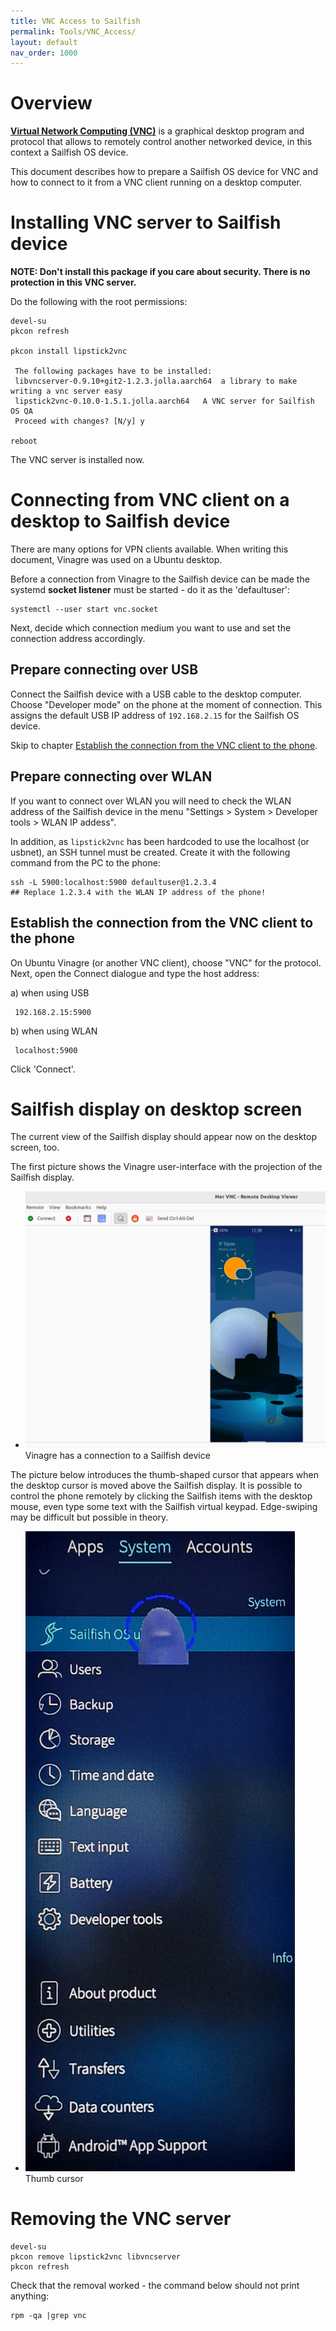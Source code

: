 ```yaml
---
title: VNC Access to Sailfish
permalink: Tools/VNC_Access/
layout: default
nav_order: 1000
---
```


# Overview

**[Virtual Network Computing (VNC)](https://en.wikipedia.org/wiki/Virtual_Network_Computing)** is a graphical desktop program and protocol that allows to remotely control another networked device, in this context a Sailfish OS device.

This document describes how to prepare a Sailfish OS device for VNC and how to connect to it from a VNC client running on a desktop computer.

# Installing VNC server to Sailfish device

**NOTE: Don't install this package if you care about security. There is no protection in this VNC server.**

Do the following with the root permissions:

 ```
devel-su
pkcon refresh

pkcon install lipstick2vnc

  The following packages have to be installed:
  libvncserver-0.9.10+git2-1.2.3.jolla.aarch64	a library to make writing a vnc server easy
  lipstick2vnc-0.10.0-1.5.1.jolla.aarch64	A VNC server for Sailfish OS QA
  Proceed with changes? [N/y] y

reboot
 ```
The VNC server is installed now. 
  
# Connecting from VNC client on a desktop to Sailfish device

There are many options for VPN clients available. When writing this document, Vinagre was used on a Ubuntu desktop. 

Before a connection from Vinagre to the Sailfish device can be made the systemd **socket listener** must be started - do it as the 'defaultuser':

 ```
 systemctl --user start vnc.socket
 ```
Next, decide which connection medium you want to use and set the connection address accordingly.

## Prepare connecting over USB
 
Connect the Sailfish device with a USB cable to the desktop computer. Choose "Developer mode" on the phone at the moment of connection. This assigns the default USB IP address of `192.168.2.15` for the Sailfish OS device.

Skip to chapter [Establish the connection from the VNC client to the phone](#establish-the-connection-from-the-vnc-client-to-the-phone).

## Prepare connecting over WLAN

 If you want to connect over WLAN you will need to check the WLAN address of the Sailfish device in the menu "Settings > System > Developer tools > WLAN IP addess".
 
 In addition, as `lipstick2vnc` has been hardcoded to use the localhost (or usbnet), an SSH tunnel must be created. Create it with the following command from the PC to the phone:
 
```
ssh -L 5900:localhost:5900 defaultuser@1.2.3.4
## Replace 1.2.3.4 with the WLAN IP address of the phone! 
```

## Establish the connection from the VNC client to the phone 

 On Ubuntu Vinagre (or another VNC client), choose "VNC" for the protocol. Next, open the Connect dialogue and type the host address:
 
 a) when using USB
 
```
 192.168.2.15:5900
```
 
 b) when using WLAN
 
```
 localhost:5900
```
 Click 'Connect'.
 
 
 
# Sailfish display on desktop screen
 
 The current view of the Sailfish display should appear now on the desktop screen, too. 
 
 The first picture shows the Vinagre user-interface with the projection of the Sailfish display. 
 
 <div class="flex-images" markdown="1">

* <a href="Vinagre_phone_view_no_thumb.png"><img src="Vinagre_phone_view_no_thumb.png" alt="Vinagre showing Sailfish"></a>
  <span class="md_figcaption">
    Vinagre has a connection to a Sailfish device
  </span>
</div>


The picture below introduces the thumb-shaped cursor that appears when the desktop cursor is moved above the Sailfish display. 
It is possible to control the phone remotely by clicking the Sailfish items with the desktop mouse, even type some text with the Sailfish virtual keypad. Edge-swiping may be difficult but possible in theory.

<div class="flex-images" markdown="1">

* <a href="Vinagre_phone_view_thumb.png" class="narrow-image"><img src="Vinagre_phone_view_thumb.png" alt="Thumb cursor"></a>
  <span class="md_figcaption">
    Thumb cursor
  </span>
</div>

# Removing the VNC server

 ```
devel-su
pkcon remove lipstick2vnc libvncserver
pkcon refresh
 ```
 
 Check that the removal worked - the command below should not print anything:
 ``` 
 rpm -qa |grep vnc
 ``` 
 
 
 

 
